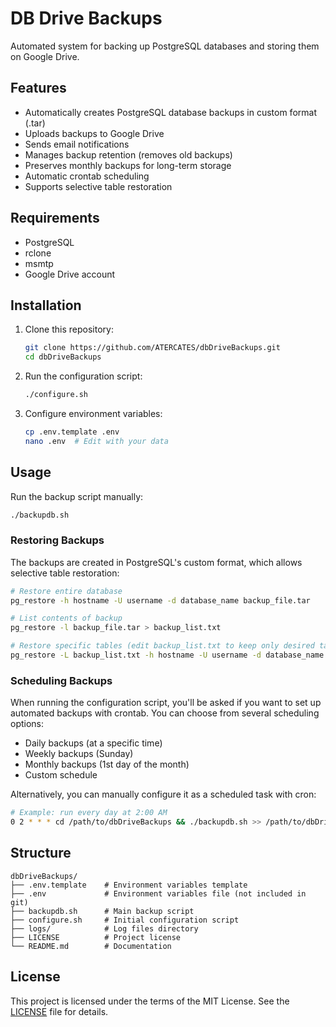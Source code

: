 # DB Drive Backups

Automated system for backing up PostgreSQL databases and storing them on Google Drive.

## Features

- Automatically creates PostgreSQL database backups in custom format (.tar)
- Uploads backups to Google Drive
- Sends email notifications
- Manages backup retention (removes old backups)
- Preserves monthly backups for long-term storage
- Automatic crontab scheduling
- Supports selective table restoration

## Requirements

- PostgreSQL
- rclone
- msmtp
- Google Drive account

## Installation

1. Clone this repository:
   ```bash
   git clone https://github.com/ATERCATES/dbDriveBackups.git
   cd dbDriveBackups
   ```

2. Run the configuration script:
   ```bash
   ./configure.sh
   ```

3. Configure environment variables:
   ```bash
   cp .env.template .env
   nano .env  # Edit with your data
   ```

## Usage

Run the backup script manually:
```bash
./backupdb.sh
```

### Restoring Backups

The backups are created in PostgreSQL's custom format, which allows selective table restoration:

```bash
# Restore entire database
pg_restore -h hostname -U username -d database_name backup_file.tar

# List contents of backup
pg_restore -l backup_file.tar > backup_list.txt

# Restore specific tables (edit backup_list.txt to keep only desired tables)
pg_restore -L backup_list.txt -h hostname -U username -d database_name backup_file.tar
```

### Scheduling Backups

When running the configuration script, you'll be asked if you want to set up automated backups with crontab. 
You can choose from several scheduling options:

- Daily backups (at a specific time)
- Weekly backups (Sunday)
- Monthly backups (1st day of the month)
- Custom schedule

Alternatively, you can manually configure it as a scheduled task with cron:
```bash
# Example: run every day at 2:00 AM
0 2 * * * cd /path/to/dbDriveBackups && ./backupdb.sh >> /path/to/dbDriveBackups/logs/cron.log 2>&1
```

## Structure

```
dbDriveBackups/
├── .env.template    # Environment variables template
├── .env             # Environment variables file (not included in git)
├── backupdb.sh      # Main backup script
├── configure.sh     # Initial configuration script
├── logs/            # Log files directory
├── LICENSE          # Project license
└── README.md        # Documentation
```

## License

This project is licensed under the terms of the MIT License. See the [LICENSE](LICENSE) file for details.
